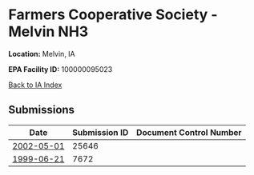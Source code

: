 # Farmers Cooperative Society -  Melvin NH3

**Location:** Melvin, IA

**EPA Facility ID:** 100000095023

[Back to IA Index](../../index.md)

## Submissions

| Date | Submission ID | Document Control Number |
|------|--------------|-------------------------|
| [2002-05-01](submissions/25646.md) | 25646 |  |
| [1999-06-21](submissions/7672.md) | 7672 |  |
